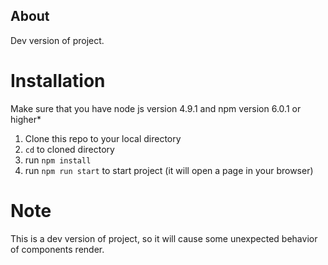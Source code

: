 ## About
Dev version of project. 
# Installation
Make sure that you have node js version 4.9.1 and npm version 6.0.1 or higher*
1. Clone this repo to your local directory
2. `cd` to cloned directory
3. run `npm install`
4. run `npm run start` to start project (it will open a page in your browser)

# Note
This is a dev version of project, so it will cause some unexpected behavior of components render.
